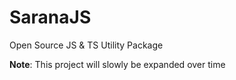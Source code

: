 # SaranaJS

Open Source JS & TS Utility Package

**Note**: This project will slowly be expanded over time